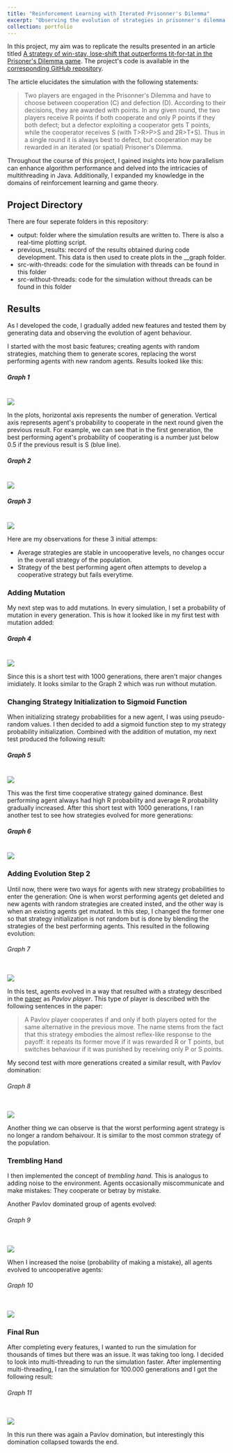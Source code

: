 ```yaml
---
title: "Reinforcement Learning with Iterated Prisonner's Dilemma"
excerpt: "Observing the evolution of strategies in prisonner's dilemma using reinforcement learning."
collection: portfolio
---
```


In this project, my aim was to replicate the results presented in an article titled  [A strategy of win-stay, lose-shift that outperforms tit-for-tat in the Prisoner's Dilemma game](https://www.nature.com/articles/364056a0). The project's code is available in the [corresponding GitHub repository](https://github.com/CahidArda/prisonner-s-dilemma-strategy-evolution/tree/master).

The article elucidates the simulation with the following statements:

> Two players are engaged in the Prisonner's Dilemma and have to choose between cooperation (C) and defection (D). According to their decisions, they are awarded with points. In any given round, the two players receive R points if both cooperate and only P points if they both defect; but a defector exploiting a cooperator gets T points, while the cooperator receives S (with T>R>P>S and 2R>T+S). Thus in a single round it is always best to defect, but cooperation may be rewarded in an iterated (or spatial) Prisoner's Dilemma.

Throughout the course of this project, I gained insights into how parallelism can enhance algorithm performance and delved into the intricacies of multithreading in Java. Additionally, I expanded my knowledge in the domains of reinforcement learning and game theory.

## Project Directory

There are four seperate folders in this repository:
* output: folder where the simulation results are written to. There is also a real-time plotting script.
* previous_results: record of the results obtained during code development. This data is then used to create plots in the __graph folder.
* src-with-threads: code for the simulation with threads can be found in this folder
* src-without-threads: code for the simulation without threads can be found in this folder

## Results

As I developed the code, I gradually added new features and tested them by generating data and observing the evolution of agent behaviour.

I started with the most basic features; creating agents with random strategies, matching them to generate scores, replacing the worst performing agents with new random agents. Results looked like this:
  
##### Graph 1
<br/><img src='/images/portfolio/article-1/r1.png'>

In the plots, horizontal axis represents the number of generation. Vertical axis represents agent's probability to cooperate in the next round given the previous result. For example, we can see that in the first generation, the best performing agent's probability of cooperating is a number just below 0.5 if the previous result is S (blue line).
  
##### Graph 2
<br/><img src='/images/portfolio/article-1/r2.png'>

##### Graph 3
<br/><img src='/images/portfolio/article-1/r3.png'>

Here are my observations for these 3 initial attemps:
- Average strategies are stable in uncooperative levels, no changes occur in the overall strategy of the population.
- Strategy of the best performing agent often attempts to develop a cooperative strategy but fails everytime.

### Adding Mutation

My next step was to add mutations. In every simulation, I set a probability of mutation in every generation. This is how it looked like in my first test with mutation added:

##### Graph 4
<br/><img src='/images/portfolio/article-1/m1.png'>

Since this is a short test with 1000 generations, there aren't major changes imidiately. It looks similar to the Graph 2 which was run without mutation.

### Changing Strategy Initialization to Sigmoid Function

When initializing strategy probabilities for a new agent, I was using pseudo-random values. I then decided to add a sigmoid function step to my strategy probability initialization. Combined with the addition of mutation, my next test produced the following result:

##### Graph 5
<br/><img src='/images/portfolio/article-1/s1.png'>

This was the first time cooperative strategy gained dominance. Best performing agent always had high R probability and average R probability gradually increased. After this short test with 1000 generations, I ran another test to see how strategies evolved for more generations:

##### Graph 6
<br/><img src='/images/portfolio/article-1/s2.png'>

### Adding Evolution Step 2

Until now, there were two ways for agents with new strategy probabilities to enter the generation: One is when worst performing agents get deleted and new agents with random strategies are created insted, and the other way is when an existing agents get mutated. In this step, I changed the former one so that strategy initialization is not random but is done by blending the strategies of the best performing agents.
This resulted in the following evolution:

###### Graph 7
<br/><img src='/images/portfolio/article-1/e1.png'>

In this test, agents evolved in a way that resulted with a strategy described in the [paper](https://www.nature.com/articles/364056a0) as *Pavlov player*. This type of player is described with the following sentences in the paper:
> A Pavlov player cooperates if and only if both players opted for the same alternative in the previous move. The name stems from the fact that this strategy embodies the almost reflex-like response to the payoff: it repeats its former move if it was rewarded R or T points, but switches behaviour if it was punished by receiving only P or S points.

My second test with more generations created a similar result, with Pavlov domination:

###### Graph 8
<br/><img src='/images/portfolio/article-1/e2.png'>

Another thing we can observe is that the worst performing agent strategy is no longer a random behaivour. It is similar to the most common strategy of the population.

### Trembling Hand

I then implemented the concept of *trembling hand*. This is analogus to adding noise to the environment. Agents occasionally miscommunicate and make mistakes: They cooperate or betray by mistake.

Another Pavlov dominated group of agents evolved:

###### Graph 9
<br/><img src='/images/portfolio/article-1/t1.png'>

When I increased the noise (probability of making a mistake), all agents evolved to uncooperative agents:

###### Graph 10
<br/><img src='/images/portfolio/article-1/t2.png'>

### Final Run

After completing every features, I wanted to run the simulation for thousands of times but there was an issue. It was taking too long. I decided to look into multi-threading to run the simulation faster. After implementing multi-threading, I ran the simulation for 100.000 generations and I got the following result:

###### Graph 11
<br/><img src='/images/portfolio/article-1/g1.png'>

In this run there was again a Pavlov domination, but interestingly this domination collapsed towards the end.
